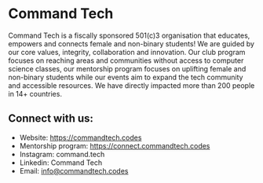 # Command Tech 

Command Tech is a fiscally sponsored 501(c)3 organisation that educates, empowers and connects female and non-binary students! We are guided by our core values, integrity, collaboration and innovation. Our club program focuses on reaching areas and communities without access to computer science classes, our mentorship program focuses on uplifting female and non-binary students while our events aim to expand the tech community and accessible resources. We have directly impacted more than 200 people in 14+ countries. 

## Connect with us:
- Website: https://commandtech.codes
- Mentorship program: https://connect.commandtech.codes
- Instagram: command.tech
- Linkedin: Command Tech
- Email: info@commandtech.codes


